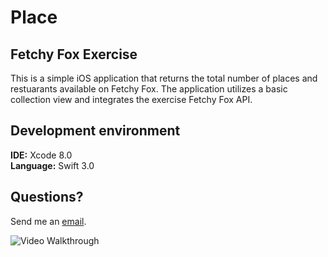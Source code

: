 # Place
## Fetchy Fox Exercise 

This is a simple iOS application that returns the total number of places and restuarants available on Fetchy Fox. The application utilizes a basic collection view and integrates the exercise Fetchy Fox API.

## Development environment
<b>IDE:</b> Xcode 8.0
<br><b>Language:</b> Swift 3.0

## Questions?
Send me an [email](mailto:zubair.asgar@gmail.com?subject=FetchyFox-Challenge).

![Video Walkthrough](Walkthrough.gif)

